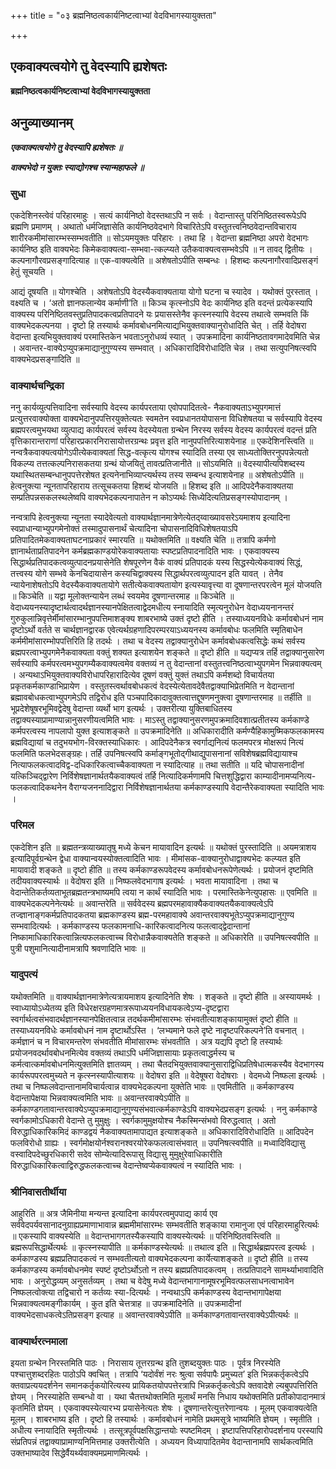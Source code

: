 +++
title = "०३ ब्रह्मनिष्ठत्वकार्यनिष्टत्वाभ्यां वेदविभागस्यायुक्तता"

+++


## एकवाक्यत्वयोगे तु वेदस्यापि ह्यशेषतः

**ब्रह्मनिष्ठत्वकार्यनिष्टत्वाभ्यां वेदविभागस्यायुक्तता**

## **अनुव्याख्यानम्**

***एकवाक्यत्वयोगे तु वेदस्यापि ह्यशेषतः ॥***

***वाक्यभेदो न युक्तः स्याद्योगश्च स्यान्महाफले ॥***

### **सुधा**

एकदेशिनस्त्वेवं परिहारमाहुः । सत्यं कार्यनिष्ठो वेदस्तथाऽपि न सर्वः । वेदान्तास्तु परिनिष्ठितस्वरूपेऽपि ब्रह्मणि प्रमाणम् । अथातो धर्मजिज्ञासेति कार्यनिष्ठवेदभागे विचारितेऽपि वस्तुतत्त्वनिष्ठवेदान्तविचाराय शारीरकमीमांसारम्भस्सम्भवतीति ॥ सोऽयमयुक्तः परिहारः । तथा हि । वेदान्ता ब्रह्मनिष्ठा अपरो वेदभागः कार्यनिष्ठ इति वाक्यभेदः किमेकवाक्यत्वा-सम्भवा-त्कल्प्यते उतैकवाक्यत्वसम्भवेऽपि ॥ न तावद् द्वितीयः । कल्पनागौरवप्रसङ्गादित्याह ॥ एक-वाक्यत्वेति ॥ अशेषतोऽपीति सम्बन्धः । हिशब्दः कल्पनागौरवादिप्रसङ्गं हेतुं सूचयति ।

आद्यं दूषयति ॥ योगश्चेति । अशेषतोऽपि वेदस्यैकवाक्यताया योगो घटना च स्यादेव । यथोक्तं पुरस्तात् । वक्ष्यति च । ‘अतो ज्ञानफलान्येव कर्माणी’ति ॥ किञ्च कृत्स्नोऽपि वेदः कार्यनिष्ठ इति वदन्तं प्रत्येकस्यापि वाक्यस्य परिनिष्ठितवस्तुप्रतिपादकत्वप्रतिपादने यः प्रयासस्तेनैव कृत्स्नस्यापि वेदस्य तथात्वे सम्भवति किं वाक्यभेदकल्पनया । दृष्टो हि तस्यार्थः कर्मावबोधनमित्याद्यभियुक्तवाक्यानुरोधादिति चेत् । तर्हि वेदोषरा वेदान्ता इत्यभियुक्तवाक्यं परमास्तिकेन भवताऽनुरोधव्यं स्यात् । उपक्रमादिना कार्यनिष्ठतावगमादेवमिति चेन्न । अवान्तर-वाक्येऽप्युपक्रमाद्यानुगुण्यस्य सम्भवात् । अधिकारादिविरोधादिति चेन्न । तथा सत्युपनिषत्स्वपि वाक्यभेदप्रसङ्गादिति ॥

### **वाक्यार्थचन्द्रिका**

ननु कार्यव्युत्पत्तिवादिना सर्वस्यापि वेदस्य कार्यपरताया एवोपपादितत्वे- नैकवाक्यताऽभ्युपगमात्तं प्रत्युत्तरवाक्योक्ता वाक्यभेदानुपपत्तिरयुक्तेत्यतः स्वमतेन स्वप्रधानतयोपासना विधिशेषतया च सर्वस्यापि वेदस्य ब्रह्मपरत्वमुभयथा व्युत्पाद्य कार्यपरत्वं सर्वस्य वेदस्येयता ग्रन्थेन निरस्य सर्वस्य वेदस्य कार्यपरत्वं वदन्तं प्रति वृत्तिकारान्तराणां परिहारप्रकारनिरासायोत्तरग्रन्थः प्रवृत्त इति नानुपपत्तिरित्याशयेनाह ॥ एकदेशिनस्त्विति ॥ नन्वत्रैकवाक्यत्वयोगेऽपीत्येकवाक्यतां सिद्ध-वत्कृत्य योगश्च स्यादिति तस्या एव साध्यतोक्तिरनुपपन्नेत्यतो विकल्प्य तत्तत्कल्पनिरासकतया ग्रन्थं योजयितुं तावत्प्रतिजानीते ॥ सोऽयमिति ॥ वेदस्यापीत्यपिशब्दस्य यथास्थितसम्बन्धानुपपत्तेरशेषत इत्यनेनाभिव्याप्त्यर्थस्य तस्य सम्बन्ध इत्याशयेनाह ॥ अशेषतोऽपीति ॥ हेत्वनुक्त्या न्यूनतापरिहाराय तत्सूचकतया हिशब्दं योजयति ॥ हिशब्द इति ॥ आदिपदेनैकवाक्यतया सम्प्रतिपन्नसकलस्थलेष्वपि वाक्यभेदकल्पनापातेन न कोऽप्यर्थः सिध्येदित्यतिप्रसङ्गस्योपादानम् ।

नन्वत्रापि हेत्वनुक्त्या न्यूनता स्यादेवेत्यतो वाक्यार्थज्ञानमात्रेणेत्येतद्य्वाख्यावसरेऽयमाशय इत्यादिना स्वप्राधान्याभ्युपगमेनोक्तं तस्मादुपासनार्थं चेत्यादिना चोपासनादिविधिशेषतयाऽपि प्रतिपादितमेकवाक्यताघटनाप्रकारं स्मारयति ॥ यथोक्तमिति ॥ वक्ष्यति चेति ॥ तत्रापि कर्मणो ज्ञानार्थताप्रतिपादनेन कर्मब्रह्मकाण्डयोरेकवाक्यतायाः स्पष्टप्रतिपादनादिति भावः । एकवाक्यस्य सिद्धार्थप्रतिपादकत्वव्युत्पादनप्रयासेनेति शेषपूरणेन वैकं वाक्यं प्रतिपादकं यस्य सिद्धस्येत्येकवाक्यं सिद्धं, तत्त्वस्य योगे सम्भवे केनचिदायासेन कस्यचिद्वाक्यस्य सिद्धार्थपरत्वव्युत्पादन इति यावत् । तेनैव न्यायेनाशेषतोऽपि वेदस्यैकवाक्यतायोगे सतीत्येकवाक्यतायोग इत्यस्यावृत्त्या वा दूषणान्तरपरत्वेन मूलं योजयति ॥ किञ्चेति ॥ यद्वा मूलोक्तन्यायेन लब्धं स्वयमेव दूषणान्तरमाह ॥ किञ्चेति ॥ वेदाध्ययनस्यादृष्टार्थत्वादर्थज्ञानस्यानपेक्षितत्वाद्वेदमधीत्य स्नायादिति स्मृत्यनुरोधेन वेदाध्ययनानन्तरं गुरुकुलान्निवृत्तेर्मीमांसारम्भानुपपत्तिमाशङ्क्य शाबरभाष्ये उक्तं दृष्टो हीति । तस्याध्ययनविधेः कर्मावबोधनं नाम दृष्टोऽर्थो वर्तते स चार्थज्ञानद्वारक एवेत्यर्थग्रहणादिपरम्परयाऽध्ययनस्य कर्मावबोधः फलमिति स्मृतिबाधेन कर्ममीमांसारम्भोपपत्तिरिति हि तदर्थः । तथा च वेदस्य तद्वाक्यानुरोधेन कर्मावबोधकत्वसिद्धेः कथं सर्वस्य ब्रह्मपरत्वाभ्युपगमेनैकवाक्यता वक्तुं शक्यत इत्याशयेन शङ्कते ॥ दृष्टो हीति ॥ यद्यप्यत्र तर्हि तद्वाक्यानुसारेण सर्वस्यापि कर्मपरत्वमभ्युपगम्यैकवाक्यत्वमेव वक्तव्यं न तु वेदान्तानां वस्तुतत्त्वनिष्ठत्वाभ्युपगमेन भिन्नवाक्यत्वम् । अन्यथाऽभियुक्तवाक्यविरोधापरिहारादित्येव दूषणं वक्तुं युक्तं तथाऽपि कर्मशब्दो विचार्यतया प्रकृतकर्मकाण्डाभिप्रायेण । वस्तुतस्त्वर्थावबोधकत्वं वेदस्येत्येतावदेवैतद्वाक्याभिप्रेतमिति न वेदान्तानां ब्रह्मावबोधकत्वाभ्युपगमेऽपि तद्विरोध इति पञ्चपादिकादावुक्तत्वात्तद्दूषणमनुक्त्वा दूषणान्तरमाह ॥ तर्हीति ॥ भूप्रदेशेषूषरभूमिवद्वेदेषु वेदान्ता व्यर्थो भाग इत्यर्थः । उक्तरीत्या युक्तिबाधितस्य तद्वाक्यस्याप्रामाण्यान्नानुसरणीयत्वमिति भावः । माऽस्तु तद्वाक्यानुसरणमुपक्रमादिवशात्प्रतीतस्य कर्मकाण्डे कर्मपरत्वस्य नापलापो युक्त इत्याशङ्कते ॥ उपक्रमादिनेति ॥ अधिकारादीति कर्मण्यैहिकामुष्मिकफलकामस्य ब्रह्मविद्यायां च तदुभयभोग-विरक्तस्याधिकारः । आदिपदेनैकत्र स्वर्गाद्यनित्यं फलमपरत्र मोक्षरूपं नित्यं फलमिति फलभेदसङ्ग्रहः। तर्हि उपनिषत्स्वपि कर्माङ्गभूतोद्गीथाद्युपासनानां सविशेषब्रह्मविद्यायाश्च नित्याफलकत्वादविद्व-दधिकारिकत्वाच्चैकवाक्यता न स्यादित्याह ॥ तथा सतीति ॥ यदि चोपासनादीनां यत्किञ्चिद्द्वारेण निर्विशेषज्ञानार्थतयैकवाक्यत्वं तर्हि नित्यादिकर्मणामपि चित्तशुद्धिद्वारा काम्यादीनामप्यनित्य-फलकत्वादिकथनेन वैराग्यजननादिद्वारा निर्विशेषज्ञानार्थतया कर्मकाण्डस्यापि वेदान्तैरेकवाक्यता स्यादिति भावः ।

### **परिमल**

एकदेशिन इति ॥ ब्रह्मतन्त्रव्याख्यातृषु मध्ये केचन मायावादिन इत्यर्थः ॥ यथोक्तं पुरस्तादिति ॥ अयमत्राशय इत्यादिपूर्वग्रन्थेन द्वेधा वाक्यान्वयस्योक्तत्वादिति भावः । मीमांसक-वाक्यानुरोधाद्वाक्यभेदः कल्प्यत इति मायावादी शङ्कते ॥ दृष्टो हीति ॥ तस्य कर्मकाण्डरूपवेदस्य कर्मावबोधनरूपेणेत्यर्थः । प्रयोजनं दृष्टमिति तदीयवाक्यस्यार्थः ॥ वेदोषरा इति ॥ निष्फलवेदभागाष इत्यर्थः । भवता मायावादिना । तथा च वेदान्तेतिकर्तव्यताभूतब्रह्मतन्त्रभाष्यमपि त्वया न कार्थं स्यादिति भावः । परमास्तिकेनेत्युपहासः ॥ एवमिति ॥ वाक्यभेदकल्पनेनेत्यर्थः ॥ अवान्तरेति ॥ सर्ववेदस्य ब्रह्मपरमहावाक्यैकवाक्यतयैकवाक्यत्वेऽपि तज्ज्ञानाङ्गकर्मप्रतिपादकतया ब्रह्मकाण्डस्य ब्रह्म-परमहावाक्ये अवान्तरवाक्यभूतेऽप्युपक्रमाद्यानुगुण्य सम्भवादित्यर्थः । कर्मकाण्डस्य फलकामनाधि-कारिकत्वादनित्य फलत्वाद्द्वेदान्तानां निष्कामाधिकारिकत्वान्नित्यफलकत्वाच्च विरोधान्नैकवाक्यतेति शङ्कते ॥ अधिकारेति ॥ उपनिषत्स्वपीति ॥ पुत्री पशुमानित्यादीनामत्रापि श्रवणादिति भावः ॥

### **यादुपत्यं**

यथोक्तमिति ॥ वाक्यार्थज्ञानमात्रेणेत्यत्रायमाशय इत्यादिनेति शेषः । शङ्कते ॥ दृष्टो हीति ॥ अस्यायमर्थः । स्वाध्यायोऽध्येतव्य इति विधेरक्षरग्रहणमात्ररूपाध्ययनविधायकत्वेऽप्य-दृष्टद्वारा स्वर्गार्थत्वसंभवादर्थज्ञानस्यानपेक्षितत्वान्न तदर्थकमीमांसारम्भः संभवतीत्याशङ्कायामुक्तं दृष्टो हीति ॥ तस्याध्ययनविधेः कर्मावबोधनं नाम दृष्टार्थोऽस्ति । ‘लभ्यमाने फले दृष्टे नादृष्टपरिकल्पने’ति वचनात् । कर्मज्ञानं च न विचारमन्तरेण संभवतीति मीमांसारम्भः संभवतीति । अत्र यद्यपि दृष्टो हि तस्यार्थः प्रयोजनवदर्थावबोधनमित्येव वक्तव्यं तथाऽपि धर्मजिज्ञासायाः प्रकृतत्वाद्धर्मस्य च कर्मत्वात्कर्मावबोधनमित्युक्तमिति ज्ञातव्यम् । तथा चैतदभियुक्तवाक्यानुसाराद्विधिप्रतिषेधात्मकस्यैव वेदभागस्य कार्यरूपपरत्वमुच्यते न कृत्स्नस्यापीत्याशयः ॥ वेदोषरा इति ॥ वेदेषूषरा वेदोषराः । वेदमध्ये निष्फला इत्यर्थः । तथा च निष्फलवेदान्तानामविचार्यत्वान्न वाक्यभेदकल्पना युक्तेति भावः ॥ एवमितीति ॥ कर्मकाण्डस्य वेदान्तापेक्षया भिन्नवाक्यत्वमिति भावः ॥ अवान्तरवाक्येऽपीति ॥ कर्मकाण्डगतावान्तरवाक्येऽप्युपक्रमाद्यानुगुण्यसंभवात्कर्मकाण्डेऽपि वाक्यभेदप्रसङ्ग इत्यर्थः । ननु कर्मकाण्डे स्वर्गकामोऽधिकारी वेदान्ते तु मुमुक्षुः । स्वर्गकामुमुक्षयोश्च नैकस्मिन्संभवो विरुद्धत्वात् । अतो विरुद्धाधिकारिकमिदं काण्डद्वयं नैकवाक्यतामापाद्यत इत्याशङ्कते ॥ अधिकारादिविरोधादिति ॥ आदिपदेन फलविरोधो ग्राह्यः । स्वर्गमोक्षयोर्नश्वरानश्वरयोरेकफलत्वासंभवात् ॥ उपनिषत्स्वपीति ॥ मध्वादिविद्यासु वस्वादिपदेच्छुरधिकारी सदेव सोम्येत्यादिरूपासु विद्यासु मुमुक्षुरेवाधिकारीति विरुद्धाधिकारिकत्वाद्विरुद्धफलकत्वाच्च वेदान्तेष्वप्येकवाक्यत्वं न स्यादिति भावः ।

### **श्रीनिवासतीर्थीया**

आहुरिति ॥ अत्र जैमिनीया मन्यन्त इत्यादिना कार्यपरत्वमुपपाद्य कार्य एव सर्ववेदपर्यवसानादनुग्राह्यप्रमाणाभावान्न ब्रह्ममीमांसारम्भः सम्भवतीति शङ्काया रामानुजा एवं परिहारमाहुरित्यर्थः ॥ एकस्यापि वाक्यस्येति ॥ वेदान्तभागगतस्यैकस्यापि वाक्यस्येत्यर्थः ॥ परिनिष्ठितवस्त्विति ॥ ब्रह्मरूपसिद्धार्थेत्यर्थः ॥ कृत्स्नस्यापीति ॥ कर्मकाण्डस्येत्यर्थः ॥ तथात्व इति ॥ सिद्धार्थब्रह्मपरत्व इत्यर्थः । कर्मकाण्डस्य ब्रह्मप्रतिपादकत्वं न सम्भवतीत्यतो वाक्यभेदकल्पना कार्येत्याशङ्कते ॥ दृष्टो हीति ॥ तस्य कर्मकाण्डस्य कर्मावबोधनमेव स्पष्टं दृष्टोऽर्थोऽतो न तस्य ब्रह्मप्रतिपादकत्वम् । तत्प्रतिपादने सामर्थ्याभावादिति भावः । अनुरोद्धव्यम् अनुसर्तव्यम् । तथा च वेदेषु मध्ये वेदान्तभागानामूषरभूमिवत्फलसाधनत्वाभावेन निष्फलत्वोक्त्या तद्विचारो न कर्तव्यः स्या-दित्यर्थः । नन्वथाऽपि कर्मकाण्डस्य वेदान्तभागापेक्षया भिन्नवाक्यत्वमङ्गीकार्यम् । कुत इति चेत्तत्राह ॥ उपक्रमादिनेति ॥ उपक्रमादीनां वाक्यभेदसाधकत्वेऽतिप्रसङ्ग इत्याह ॥ अवान्तरवाक्येऽपीति ॥ कर्मकाण्डगतावान्तरवाक्येऽपीत्यर्थः ॥

### **वाक्यार्थरत्नमाला**

इयता ग्रन्थेन निरस्तमिति पाठः । निरासाय तूत्तरग्रन्थ इति तुशब्दयुक्तः पाठः । पूर्वत्र निरस्येति पश्चात्तुशब्दरहितः पाठोऽपि क्वचित् । तत्रापि ‘यदोर्वंशं नरः श्रुत्वा सर्वपापैः प्रमुच्यत’ इति भिन्नकर्तृकत्वेऽपि क्तवाप्रत्ययदर्शनेन समानकर्तृकयोरित्यस्य प्रायिकतयोपपत्तेरत्रापि भिन्नकर्तृकत्वेऽपि क्तवादेशे ल्यबुपपत्तिरिति ज्ञेयम् । निरस्याहेति सम्बन्धो वा । यथा चैतत्तथोक्तमिति मूलार्थं मनसि निधाय यथोक्तमिति प्रतीकोपादानमात्रं कृतमिति ज्ञेयम् । एकवाक्यस्येत्यारभ्य प्रयासेनेत्यतः शेषः । दूषणान्तरेत्युत्तरेणान्वयः । मूलम् एकवाक्यत्वेति मूलम् । शाबरभाष्य इति । दृष्टो हि तस्यार्थः । कर्मावबोधनं नामेति प्रथमसूत्रे भाष्यमिति ज्ञेयम् । स्मृतीति । अधीत्य स्नायादिति स्मृतीत्यर्थः । तत्सूत्रपूर्वपक्षसिद्धान्तयोः स्पष्टमिदम् । इष्टापत्तिपरिहारोपदर्शनाय परस्यापि संप्रतिपन्नं तद्वाक्याप्रामाण्यनिमित्तमाह उक्तरीत्येति । अध्ययन विध्यापादितमेव वेदान्तानामपि सार्थकत्वमिति उक्तभाष्यादेव सिद्धेर्वैयर्थ्यवाक्यमप्रमाणमित्यर्थः ।



